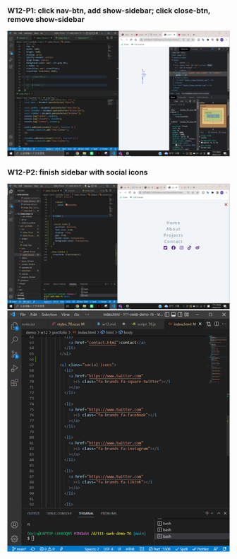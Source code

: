 ### W12-P1: click nav-btn, add show-sidebar; click close-btn, remove show-sidebar

![](./p1.png)


### W12-P2: finish sidebar with social icons
![](./p2.png)
![](./p2-1.png)